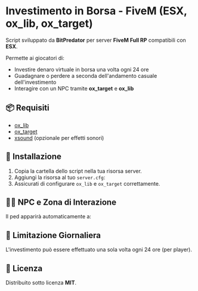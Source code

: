 # Investimento in Borsa - FiveM (ESX, ox_lib, ox_target)

Script sviluppato da **BitPredator** per server **FiveM Full RP** compatibili con **ESX**.

Permette ai giocatori di:
- Investire denaro virtuale in borsa una volta ogni 24 ore
- Guadagnare o perdere a seconda dell'andamento casuale dell'investimento
- Interagire con un NPC tramite **ox_target** e **ox_lib**

## 📦 Requisiti
- [ox_lib](https://github.com/overextended/ox_lib)
- [ox_target](https://github.com/overextended/ox_target)
- [xsound](https://github.com/Xogy/xsound) (opzionale per effetti sonori)

## 📍 Installazione
1. Copia la cartella dello script nella tua risorsa server.
2. Aggiungi la risorsa al tuo `server.cfg`:
3. Assicurati di configurare `ox_lib` e `ox_target` correttamente.

## 👨‍💼 NPC e Zona di Interazione
Il ped apparirà automaticamente a:


## 📅 Limitazione Giornaliera
L'investimento può essere effettuato una sola volta ogni 24 ore (per player).

## 📜 Licenza
Distribuito sotto licenza **MIT**.
